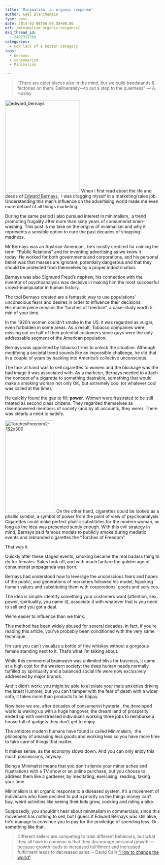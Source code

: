 ```yaml
---
title: 'Minimalism: an organic response'
author: Gaël Blanchemain
type: post
date: 2014-02-08T06:08:58+00:00
url: /minimalism-organic-response/
dsq_thread_id:
  - 2402317289
categories:
  - For lack of a better category
tags:
  - bernays
  - consumerism
  - Minimalism

---
```

> &#8220;There are quiet places also in the mind, but we build bandstands & factories on them. Deliberately—to put a stop to the quietness&#8221; — A. Huxley

<img class="alignleft size-medium wp-image-7390" alt="edward_bernays" src="http://www.gr0wing.com/wp-content/uploads/2014/02/edward_bernays-243x300.jpg" width="243" height="300" srcset="https://www.gr0wing.com/wp-content/uploads/2014/02/edward_bernays-243x300.jpg 243w, https://www.gr0wing.com/wp-content/uploads/2014/02/edward_bernays.jpg 357w" sizes="(max-width: 243px) 100vw, 243px" /> When I first read about the life and deeds of <a href="https://en.wikipedia.org/wiki/Edward_Bernays" target="_blank">Edward Bernays</a>,  I was dragging myself in a marketing/sales job. Understanding this man&#8217;s influence on the advertising world made me even more defiant of all things marketing.

During the same period I also pursued interest in minimalism,  a trend promoting frugality after more than sixty years of consumerist brain-washing. This post is my take on the origins of minimalism and why it represents a sensible option to cure the past decades of shopping madness.

Mr Bernays was an Austrian-American,  he&#8217;s mostly credited for coining the term  &#8220;Public Relations&#8221; and for inventing advertising as we know it today. He worked for both governments and corporations, and his personal belief was that masses are ignorant, potentially dangerous and that they should be protected from themselves by a proper indoctrination.

Bernays was also Sigmund Freud&#8217;s nephew, his connection with the inventor of psychoanalysis was decisive in making him the most successful crowd-manipulator in human history.

The tool Bernays created are a fantastic way to use populations&#8217; unconscious fears and desires in order to influence their decisions. His masterpiece remains the &#8220;torches of freedom&#8221;, a case-study worth 5 min of your time.

In the 1920&#8217;s women couldn&#8217;t smoke in the US: it was regarded as vulgar, even forbidden in some areas. As a result, Tobacco companies were missing out on half of their potential customers since guys were the only addressable segment of the American population.

Bernays was appointed by tobacco firms to unlock the situation. Although modifying a societal trend sounds like an impossible challenge, he did that in a couple of years by hacking into America&#8217;s collective unconscious.

The task at hand was to sell cigarettes to women and the blockage was the bad image it was associated with. As a marketer, Bernays needed to attach the concept of a cigarette to something desirable, something that would make a smoking woman not only OK, but extremely cool (or whatever cool was called at the time).

He quickly found the gap to fill: **power**. Women were frustrated to be still treated as second class citizens. They regarded themselves as disempowered members of society (and by all accounts, they were). There was clearly a need to satisfy.

<img class="alignright size-full wp-image-7391" alt="TorchesFreedom2-162x300" src="http://www.gr0wing.com/wp-content/uploads/2014/02/TorchesFreedom2-162x300.jpg" width="162" height="300" /> On the other hand, cigarettes could be looked as a phallic symbol, a symbol of power from the point of view of psychoanalysis. Cigarettes could make perfect phallic substitutes for the modern woman, as long as the idea was presented subtly enough. With this evil strategy in mind, Bernays paid famous models to publicly smoke during mediatic events and rebranded cigarettes the &#8220;Torches of Freedom&#8221;.

That was it.

Quickly after these staged events, smoking became the real badass thing to do for females. Sales took off, and with much fanfare the golden age of consumerist propaganda was born.

Bernays had understood how to leverage the unconscious fears and hopes of the public, and generations of marketers followed his model, hijacking human values and substituting them with corporations&#8217; goods and services.

The idea is simple: identify something your customers want (attention, sex, power, spirituality, you name it), associate it with whatever that is you need to sell and you got a deal.

We&#8217;re easier to influence than we think.

This method has been widely abused for several decades, in fact, if you&#8217;re reading this article, you&#8217;ve probably been conditioned with the very same technique.

I&#8217;m sure you can&#8217;t visualize a bottle of fine whiskey without a gorgeous female standing next to it. That&#8217;s what I&#8217;m talking about.

While this commercial brainwash was unlimited bliss for business, it came at a high cost for the western society: the deep human needs normally fulfilled by spirituality and a balanced social life were now exclusively addressed by major brands.

And it didn&#8217;t work: you might be able to alleviate your male anxieties driving the latest Hummer, but you can&#8217;t tamper with the fear of death with a wider sofa, it takes more than products to be happy.

Now here we are, after decades of consumerist hysteria , the developed world is waking up with a huge hangover, the dream land of prosperity ended up with overstressed individuals working three jobs to reimburse a house full of gadgets they don&#8217;t get to enjoy.

The antidote modern humans have found is called Minimalism,  the philosophy of amassing less goods and working less so you have more time to take care of things that matter.

It makes sense, as the economy slows down. And you can only enjoy this much possessions, anyway.

Being a Minimalist means that you don&#8217;t silence your minor aches and frustrations with a TV show or an online purchase, but you choose to address them like a gardener, by meditating, exercising, reading, taking your time.

Minimalism is an organic response to a diseased system, it&#8217;s a movement of individuals who have decided to put a priority on the things money can&#8217;t buy, weird activities like seeing their kids grow, cooking and riding a bike.

Supposedly, you shouldn&#8217;t hear about minimalism in commercials, since this movement has nothing to sell, but I guess if Edward Bernays was still alive, he&#8217;d manage to convince you to pay for the priviledge of spending less. Or something like that.

> Different sellers are competing to train different behaviors, but what they all have in common is that they discourage personal growth &#8212; because growth leads to increased fulfillment and increased fulfillment leads to decreased sales. &#8211; David Cain <a href="http://www.raptitude.com/2014/02/my-new-book-out-today/" target="_blank">&#8220;How to change the world&#8221;</a>